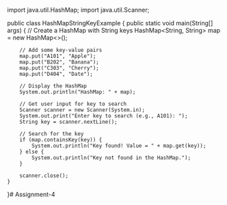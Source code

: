 import java.util.HashMap;
import java.util.Scanner;

public class HashMapStringKeyExample {
    public static void main(String[] args) {
        // Create a HashMap with String keys
        HashMap<String, String> map = new HashMap<>();

        // Add some key-value pairs
        map.put("A101", "Apple");
        map.put("B202", "Banana");
        map.put("C303", "Cherry");
        map.put("D404", "Date");

        // Display the HashMap
        System.out.println("HashMap: " + map);

        // Get user input for key to search
        Scanner scanner = new Scanner(System.in);
        System.out.print("Enter key to search (e.g., A101): ");
        String key = scanner.nextLine();

        // Search for the key
        if (map.containsKey(key)) {
            System.out.println("Key found! Value = " + map.get(key));
        } else {
            System.out.println("Key not found in the HashMap.");
        }

        scanner.close();
    }
}# Assignment-4
